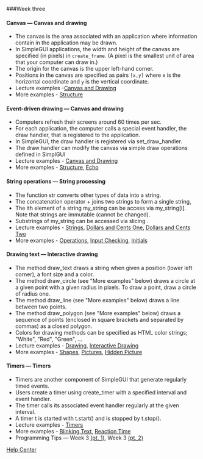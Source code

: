 ###Week three 

#### Canvas — Canvas and drawing
+ The canvas is the area associated with an application where information contain in the application may be drawn.
+ In SimpleGUI applications, the width and height of the canvas are specified (in pixels) in `create_frame`. (A pixel is the smallest unit of area that your computer can draw in.)
+ The origin for the canvas is the upper left-hand corner.
+ Positions in the canvas are specified as pairs `[x,y]` where x is the horizontal coordinate and `y` is the vertical coordinate.
+ Lecture examples -[Canvas and Drawing](http://www.codeskulptor.org/#examples-canvas_and_drawing.py)
+ More examples - [Structure](http://www.codeskulptor.org/#examples-more-3a_canvas_and_drawing-structure.py)

#### Event-driven drawing — Canvas and drawing
+ Computers refresh their screens around 60 times per sec.
+ For each application, the computer calls a special event handler, the draw handler, that is registered to the application.
+ In SimpleGUI, the draw handler is registered via set_draw_handler.
+ The draw handler can modify the canvas via simple draw operations defined in SimplGUI
+ Lecture examples - [Canvas and Drawing](http://www.codeskulptor.org/#examples-canvas_and_drawing.py)
+ More examples - [Structure](http://www.codeskulptor.org/#examples-more-3a_canvas_and_drawing-structure.py), [Echo](http://www.codeskulptor.org/#examples-more-3a_canvas_and_drawing-echo.py)

#### String operations — String processing
+ The function str converts other types of data into a string.
+ The concatenation operator + joins two strings to form a single string,
+ The ith element of a string my_string can be access via my_string[i]. Note that strings are immutable (cannot be changed).
+ Substrings of my_string can be accessed via slicing .
+ Lecture examples - [Strings](http://www.codeskulptor.org/#examples-strings-0.py), [Dollars and Cents One](http://www.codeskulptor.org/#examples-strings-1.py), [Dollars and Cents Two](http://www.codeskulptor.org/#examples-strings-2.py)
+ More examples - [Operations](http://www.codeskulptor.org/#examples-more-3a_string_processing-operations.py), [Input Checking](http://www.codeskulptor.org/#examples-more-3a_string_processing-input_checking.py), [Initials](http://www.codeskulptor.org/#examples-more-3a_string_processing-initials.py)

#### Drawing text — Interactive drawing
+ The method draw_text draws a string when given a position (lower left corner), a font size and a color.
+ The method draw_circle (see "More examples" below) draws a circle at a given point with a given radius in pixels. To draw a point, draw a circle of radius one.
+ The method draw_line (see "More examples" below) draws a line between two points.
+ The method draw_polygon (see "More examples" below) draws a sequence of points (enclosed in square brackets and separated by commas) as a closed polygon.
+ Colors for drawing methods can be specified as HTML color strings; "White", "Red", "Green", ...
+ Lecture examples - [Drawing](http://www.codeskulptor.org/#examples-drawing.py), [Interactive Drawing](http://www.codeskulptor.org/#examples-interactive_drawing.py)
+ More examples - [Shapes](http://www.codeskulptor.org/#examples-more-3a_interactive_drawing-shapes.py), [Pictures](http://www.codeskulptor.org/#examples-more-3a_interactive_drawing-pictures.py), [Hidden Picture](http://www.codeskulptor.org/#examples-more-3a_interactive_drawing-hidden_picture.py)

#### Timers — Timers
+ Timers are another component of SimpleGUI that generate regularly timed events.
+ Users create a timer using create_timer with a specified interval and event handler.
+ The timer calls its associated event handler regularly at the given interval.
+ A timer t is started with t.start() and is stopped by t.stop().
+ Lecture examples - [Timers](http://www.codeskulptor.org/#examples-timers.py)
+ More examples - [Blinking Text](http://www.codeskulptor.org/#examples-more-3b_timers-blinking_text.py), [Reaction Time](http://www.codeskulptor.org/#examples-more-3b_timers-reaction_time.py)
+ Programming Tips — Week 3 [(pt. 1)](http://www.codeskulptor.org/#examples-tips3-events.py), Week 3 [(pt. 2)](http://www.codeskulptor.org/#examples-tips3.py)

[Help Center](https://class.coursera.org/interactivepython1-002/wiki/view?page=week3)
